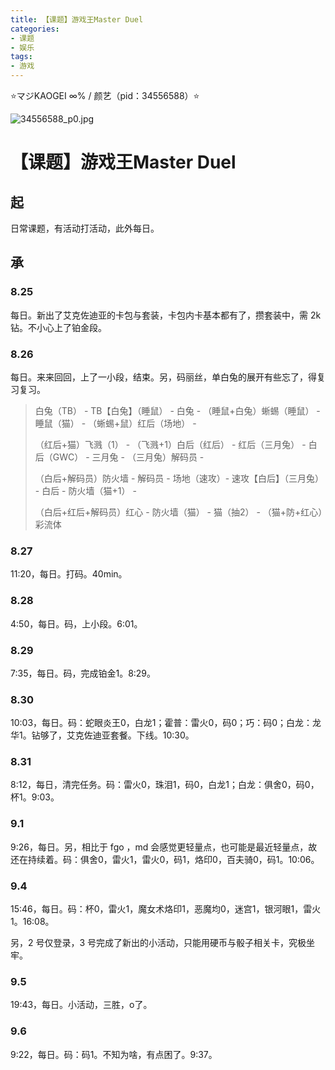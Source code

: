```yaml
---
title: 【课题】游戏王Master Duel
categories:
- 课题
- 娱乐
tags:
- 游戏
---
```


⭐マジKAOGEI ∞% / 颜艺（pid：34556588）⭐

![34556588_p0.jpg](https://byyw-oss1.oss-cn-hangzhou.aliyuncs.com/img/2025/08/25-1f508a34747274b2d44ab67c3a78e418-34556588_p0.jpg.webp)

# 【课题】游戏王Master Duel

## 起

日常课题，有活动打活动，此外每日。

## 承

### 8.25

每日。新出了艾克佐迪亚的卡包与套装，卡包内卡基本都有了，攒套装中，需 2k 钻。不小心上了铂金段。

### 8.26

每日。来来回回，上了一小段，结束。另，码丽丝，单白兔的展开有些忘了，得复习复习。

  >白兔（TB） - TB【白兔】（睡鼠） - 白兔 - （睡鼠+白兔）蜥蜴（睡鼠） - 睡鼠（猫） - （蜥蜴+鼠）红后（场地） - 
  >
  >（红后+猫）飞溅（1） - （飞溅+1）白后（红后） - 红后（三月兔） - 白后（GWC） - 三月兔 - （三月兔）解码员 - 
  >
  >（白后+解码员）防火墙 - 解码员 - 场地（速攻）- 速攻【白后】（三月兔） - 白后 - 防火墙（猫+1） - 
  >
  >（白后+红后+解码员）红心 - 防火墙（猫） - 猫（抽2） - （猫+防+红心）彩流体

  ### 8.27

11:20，每日。打码。40min。

### 8.28

4:50，每日。码，上小段。6:01。

### 8.29

7:35，每日。码，完成铂金1。8:29。

### 8.30

10:03，每日。码：蛇眼炎王0，白龙1；霍普：雷火0，码0；巧：码0；白龙：龙华1。钻够了，艾克佐迪亚套餐。下线。10:30。

### 8.31

8:12，每日，清完任务。码：雷火0，珠泪1，码0，白龙1；白龙：俱舍0，码0，杯1。9:03。

### 9.1

9:26，每日。另，相比于 fgo ，md 会感觉更轻量点，也可能是最近轻量点，故还在持续着。码：俱舍0，雷火1，雷火0，码1，烙印0，百夫骑0，码1。10:06。

### 9.4

15:46，每日。码：杯0，雷火1，魔女术烙印1，恶魔均0，迷宫1，银河眼1，雷火1。16:08。

另，2 号仅登录，3 号完成了新出的小活动，只能用硬币与骰子相关卡，究极坐牢。

### 9.5

19:43，每日。小活动，三胜，o了。

### 9.6

9:22，每日。码：码1。不知为啥，有点困了。9:37。
